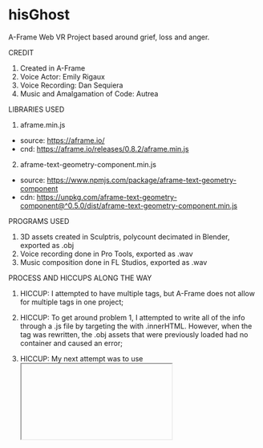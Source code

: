 # hisGhost
A-Frame Web VR Project based around grief, loss and anger.

CREDIT
1) Created in A-Frame
2) Voice Actor: Emily Rigaux
3) Voice Recording: Dan Sequiera
4) Music and Amalgamation of Code: Autrea



LIBRARIES USED

1) aframe.min.js
  - source: https://aframe.io/
  - cnd: https://aframe.io/releases/0.8.2/aframe.min.js

2) aframe-text-geometry-component.min.js
  - source: https://www.npmjs.com/package/aframe-text-geometry-component
  - cdn: https://unpkg.com/aframe-text-geometry-component@^0.5.0/dist/aframe-text-geometry-component.min.js



PROGRAMS USED

1) 3D assets created in Sculptris, polycount decimated in Blender, exported as .obj
2) Voice recording done in Pro Tools, exported as .wav
3) Music composition done in FL Studios, exported as .wav



PROCESS AND HICCUPS ALONG THE WAY

1) HICCUP: I attempted to have multiple <a-scene> tags, but A-Frame does not allow for multiple <a-scene> tags in one project;
  
2) HICCUP: To get around problem 1, I attempted to write all of the info through a .js file by targeting the <a-scene> with .innerHTML. However, when the <a-assets> tag was rewritten, the .obj assets that were previously loaded had no container and caused an error;
  
3) HICCUP: My next attempt was to use <iframe> to organize each scene and call them when needed, but this caused removed the WebVR controls for mobile;
  
4) HICCUP: I resorted to having one scene with all of the objects already placed in the world, with the camera and lighting animating throughout the experience, but this also did not work on mobile. The camera would only move on desktop.

5) SOLVED: Final solution was to have the camera and lighting stationary with the assets in the scene moving at a steady pace into and out of the lighting to give the illusion of the camera being moved.

6) SOLVED: With Chrome's recent change to how sound is allowed to be played, it causes the soundtrack to be mute in the browser. For now, using an alternate browser is required. I've been using Firefox.
